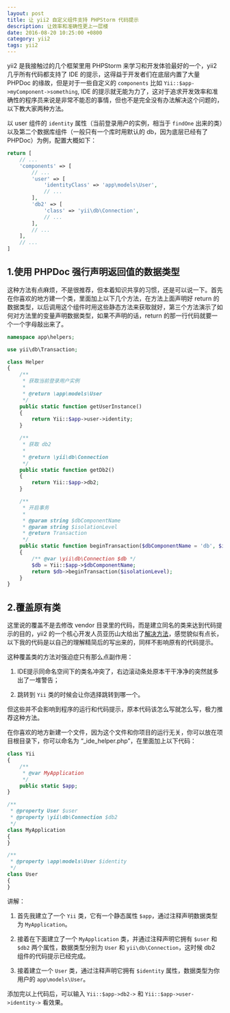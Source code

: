 ```yaml
---
layout: post
title: 让 yii2 自定义组件支持 PHPStorm 代码提示
description: 让效率和准确性更上一层楼
date: 2016-08-20 10:25:00 +0800
category: yii2
tags: yii2
---
```


yii2 是我接触过的几个框架里用 PHPStorm 来学习和开发体验最好的一个，yii2 几乎所有代码都支持了 IDE 的提示，这得益于开发者们在底层内置了大量 PHPDoc 的缘故，但是对于一些自定义的 `components` 比如 `Yii::$app->myComponent->something`, IDE 的提示就无能为力了，这对于追求开发效率和准确性的程序员来说是非常不能忍的事情，但也不是完全没有办法解决这个问题的，以下教大家两种方法。

以 user 组件的 `identity` 属性（当前登录用户的实例，相当于 `findOne` 出来的类）以及第二个数据库组件（一般只有一个库时用默认的 db，因为底层已经有了 PHPDoc）为例，配置大概如下：

```php
return [
    // ...
    'components' => [
        // ...
        'user' => [
            'identityClass' => 'app\models\User',
            // ...
        ],
        'db2' => [
            'class' => 'yii\db\Connection',
            // ...
        ],
        // ...
    ],
    // ...
]
```

## 1.使用 PHPDoc 强行声明返回值的数据类型

这种方法有点麻烦，不是很推荐，但本着知识共享的习惯，还是可以说一下。首先在你喜欢的地方建一个类，里面加上以下几个方法，在方法上面声明好 return 的数据类型，以后调用这个组件时用这些静态方法来获取就好，第三个方法演示了如何对方法里的变量声明数据类型，如果不声明的话，return 的那一行代码就要一个一个字母敲出来了。

```php
namespace app\helpers;

use yii\db\Transaction;

class Helper
{
    /**
     * 获取当前登录用户实例
     * 
     * @return \app\models\User
     */
    public static function getUserInstance()
    {
        return Yii::$app->user->identity;
    }

    /**
     * 获取 db2
     * 
     * @return \yii\db\Connection
     */
    public static function getDb2()
    {
        return Yii::$app->db2;
    }

    /**
     * 开启事务
     *
     * @param string $dbComponentName
     * @param string $isolationLevel
     * @return Transaction
     */
    public static function beginTransaction($dbComponentName = 'db', $isolationLevel = Transaction::SERIALIZABLE)
    {
        /** @var \yii\db\Connection $db */
        $db = Yii::$app->$dbComponentName;
        return $db->beginTransaction($isolationLevel);
    }
}
```

## 2.覆盖原有类

这里说的覆盖不是去修改 vendor 目录里的代码，而是建立同名的类来达到代码提示的目的，yii2 的一个核心开发人员亚历山大给出了[解决方法](https://github.com/samdark/yii2-cookbook/blob/master/book/ide-autocompletion.md)，感觉貌似有点长，以下我的代码是以自己的理解精简后的写出来的，同样不影响原有的代码提示。

这种覆盖类的方法对强迫症只有那么点副作用：

1. IDE提示同命名空间下的类名冲突了，右边滚动条处原本干干净净的突然就多出了一堆警告；

2. 跳转到 `Yii` 类的时候会让你选择跳转到哪一个。

但这些并不会影响到程序的运行和代码提示，原本代码该怎么写就怎么写，极力推荐这种方法。

在你喜欢的地方新建一个文件，因为这个文件和你项目的运行无关，你可以放在项目根目录下，你可以命名为 “_ide_helper.php”，在里面加上以下代码：

```php
class Yii
{
    /**
     * @var MyApplication
     */
    public static $app;
}

/**
 * @property User $user
 * @property \yii\db\Connection $db2
 */
class MyApplication
{
}

/**
 * @property \app\models\User $identity
 */
class User
{
}
```

讲解：

1. 首先我建立了一个 `Yii` 类，它有一个静态属性 `$app`，通过注释声明数据类型为 `MyApplication`。

2. 接着在下面建立了一个 `MyApplication` 类，并通过注释声明它拥有 `$user` 和 `$db2` 两个属性，数据类型分别为 `User` 和 `yii\db\Connection`，这时候 db2 组件的代码提示已经完成。

3. 接着建立一个 `User` 类，通过注释声明它拥有 `$identity` 属性，数据类型为你用户的 `app\models\User`。

添加完以上代码后，可以输入 `Yii::$app->db2->` 和 `Yii::$app->user->identity->` 看效果。
